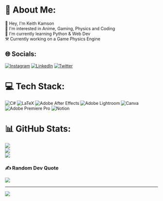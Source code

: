 # 💫 About Me:
👋 Hey, I'm Keith Kamson<br>👀 I'm interested in Anime, Gaming, Physics and Coding<br>🌱 I'm currently learning Python & Web Dev<br> ⚒️ Currently working on a Game Physics Engine


## 🌐 Socials:
[![Instagram](https://img.shields.io/badge/Instagram-%23E4405F.svg?logo=Instagram&logoColor=white)](https://instagram.com/keithkamson) [![LinkedIn](https://img.shields.io/badge/LinkedIn-%230077B5.svg?logo=linkedin&logoColor=white)](https://linkedin.com/in/keithkamson) [![Twitter](https://img.shields.io/badge/Twitter-%231DA1F2.svg?logo=Twitter&logoColor=white)](https://twitter.com/keithkamson) 

# 💻 Tech Stack:
![C#](https://img.shields.io/badge/c%23-%23239120.svg?style=flat&logo=c-sharp&logoColor=white) ![LaTeX](https://img.shields.io/badge/latex-%23008080.svg?style=flat&logo=latex&logoColor=white) ![Adobe After Effects](https://img.shields.io/badge/Adobe%20After%20Effects-9999FF.svg?style=flat&logo=Adobe%20After%20Effects&logoColor=white) ![Adobe Lightroom](https://img.shields.io/badge/Adobe%20Lightroom-31A8FF.svg?style=flat&logo=Adobe%20Lightroom&logoColor=white) ![Canva](https://img.shields.io/badge/Canva-%2300C4CC.svg?style=flat&logo=Canva&logoColor=white) ![Adobe Premiere Pro](https://img.shields.io/badge/Adobe%20Premiere%20Pro-9999FF.svg?style=flat&logo=Adobe%20Premiere%20Pro&logoColor=white) ![Notion](https://img.shields.io/badge/Notion-%23000000.svg?style=flat&logo=notion&logoColor=white)
# 📊 GitHub Stats:
![](https://github-readme-stats.vercel.app/api?username=keithkamson&theme=dark&hide_border=false&include_all_commits=false&count_private=false)<br/>
![](https://github-readme-streak-stats.herokuapp.com/?user=keithkamson&theme=dark&hide_border=false)<br/>
![](https://github-readme-stats.vercel.app/api/top-langs/?username=keithkamson&theme=dark&hide_border=false&include_all_commits=false&count_private=false&layout=compact)

### ✍️ Random Dev Quote
![](https://quotes-github-readme.vercel.app/api?type=horizontal&theme=radical)

---
[![](https://visitcount.itsvg.in/api?id=keithkamson&icon=0&color=3)](https://visitcount.itsvg.in)

<!-- Proudly created with GPRM ( https://gprm.itsvg.in ) -->
